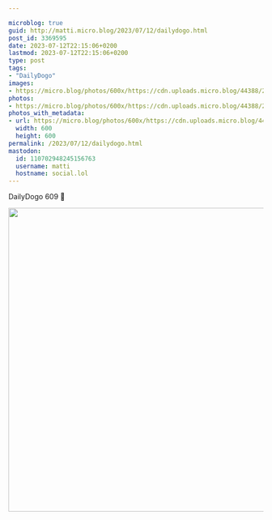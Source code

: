 ```yaml
---

microblog: true
guid: http://matti.micro.blog/2023/07/12/dailydogo.html
post_id: 3369595
date: 2023-07-12T22:15:06+0200
lastmod: 2023-07-12T22:15:06+0200
type: post
tags:
- "DailyDogo"
images:
- https://micro.blog/photos/600x/https://cdn.uploads.micro.blog/44388/2023/b3116d28234f40b59cfe244649a235fc.jpg
photos:
- https://micro.blog/photos/600x/https://cdn.uploads.micro.blog/44388/2023/b3116d28234f40b59cfe244649a235fc.jpg
photos_with_metadata:
- url: https://micro.blog/photos/600x/https://cdn.uploads.micro.blog/44388/2023/b3116d28234f40b59cfe244649a235fc.jpg
  width: 600
  height: 600
permalink: /2023/07/12/dailydogo.html
mastodon:
  id: 110702948245156763
  username: matti
  hostname: social.lol
---
```

DailyDogo 609 🐶

<img src="/media/uploads/2023/b3116d28234f40b59cfe244649a235fc.jpg" width="600" height="600" alt="" />
